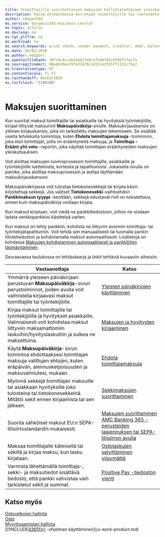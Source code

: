 ```yaml
---
title: Toimittajille suoritettavien maksujen hallintatehtävien yleiskatsaus| Microsoft Docs
description: Tässä ohjeaiheessa kerrotaan toimittajille tai luotonantajille suoritettavien maksujen hallintatehtävistä, kuten maksurivien kirjaamisesta ja erääntyvän saldon yleiskatsauksen hakemisesta.
author: edupont04
ms.service: dynamics365-business-central
ms.topic: article
ms.devlang: na
ms.tgt_pltfrm: na
ms.workload: na
ms.search.keywords: print check, vendor payment, creditor, debt, balance due, AP
ms.date: 04/01/2020
ms.author: edupont
ms.openlocfilehash: 30fc4c4cc4e29a817e8c5fe98782c0f00f1fecfa
ms.sourcegitcommit: 88e4b30eaf6fa32af0c1452ce2f85ff1111c75e2
ms.translationtype: HT
ms.contentlocale: fi-FI
ms.lasthandoff: 04/01/2020
ms.locfileid: "3190190"
---
```

# <a name="making-payments"></a>Maksujen suorittaminen

Kun suoritat maksut toimittajille tai asiakkaille tai hyvityksiä työntekijöille, kirjaat liittyvät maksurivit **Maksupäiväkirja**-sivulle. Maksukirjauskansio on yleinen kirjauskansio, joka on tarkoitettu maksujen tekemiseen. Se sisältää useita tehokkaita toimintoja, kuten **Ehdota toimittajamaksuja** -toiminnon, joka etsii toimittajat, joilla on erääntyneitä maksuja, ja **Toimittaja - Eräänt.yht.veto** -raportin, joka näyttää toimittajan erääntyneiden maksujen yleiskatsauksen.  

Voit aloittaa maksujen luomisprosessin toimittajille, asiakkaille ja työntekijöille luetteloista, korteista ja tapahtumista. Jokaisella sivulla on painike, joka aloittaa maksuprosessin ja auttaa täyttämään maksukirjauskansion.  

Maksupäiväkirjassa voit tulostaa tietokonesekkejä tai kirjata käsin kirjoitettuja sekkejä. Jos valitset **Tietokonesekki**-vaihtoehdon **Pankkimaksun tyyppi** -kenttään, sekkejä edustavat rivit on tulostettava, ennen kuin maksupäiväkirja voidaan kirjata.

Kun maksut kirjataan, voit viedä ne pankkitiedostoon, jolloin ne voidaan ladata verkkopankkiisi käsittelyä varten.

Kun maksut on tehty pankkiin, kohdista ne liittyviin avoimiin toimittaja- tai työntekijätapahtumiin. Voit tehdä sen manuaalisesti tai tuomalla pankin tiliotetiedoston ja kohdistamalla maksut automaattisesti. Lisätietoja on kohdassa [Maksujen kohdistaminen automaattisesti ja pankkitilien täsmäyttäminen](receivables-apply-payments-auto-reconcile-bank-accounts.md).

Seuraavassa taulukossa on tehtäväsarja ja linkit tehtäviä kuvaaviin aiheisiin.

| Vastaanottaja | Katso |
| --- | --- |
|Ymmärrä yleiseen päiväkirjaan perustuvan **Maksupäiväkirja**-sivun perustoiminnot, joiden avulla voit valmistella kirjaavasi maksut toimittajille tai työntekijöille.|[Yleisten päiväkirjojen käyttäminen](ui-work-general-journals.md)|
|Kirjaa maksut toimittajille tai työntekijöille ja hyvitykset asiakkaille. Valinnaisesti voit kohdistaa maksut liittyviin maksamattomiin laskuihin/hyvityslaskuihin ja sulkea ne maksettuina.|[Maksujen ja hyvitysten kirjaaminen](payables-how-post-payments-refunds.md)|
| Käytä **Maksupäiväkirja**-sivun toimintoa ehdottaaksesi toimittajan maksuja valittujen ehtojen, kuten eräpäivän, alennuskelpoisuuden ja maksuvalmiutesi, mukaan. |[Ehdota toimittajamaksuja](payables-how-suggest-vendor-payments.md) |
| Myönnä sekkejä toimittajan maksuille tai asiakkaan hyvityksille joko tulosteina tai tietokonesekkeinä. Mitätöi sekit ennen kirjaamista tai sen jälkeen. |[Sekkimaksujen suorittaminen](payables-how-work-checks.md) |
|Suorita sähköiset maksut EU:n SEPA-tilisiirtostandardin mukaisesti.|[Maksujen suorittaminen AMC Banking 365 -perusteiden laajennuksen tai SEPA-tilisiirron avulla](finance-make-payments-with-bank-data-conversion-service-or-sepa-credit-transfer.md)|
| Maksaa toimittajalle käteisellä tai sekillä ja kirjaa maksu, kun lasku kirjataan. |[Ostolaskujen selvittäminen viipymättä](finance-how-to-settle-purchase-invoices-promptly.md) |
| Varmista lähettämällä toimittaja-, sekki- ja maksutiedot sisältävä tiedosto, että pankki vahvistaa vain tarkistetut sekit ja summat. |[Positive Pay -tiedoston vienti](finance-how-positive-pay.md) |

## <a name="see-also"></a>Katso myös
[Ostovelkojen hallinta](payables-manage-payables.md)  
[Osto](purchasing-manage-purchasing.md)  
[Myyntisaamisten hallinta](receivables-manage-receivables.md)  
[[!INCLUDE[d365fin](includes/d365fin_md.md)] -ohjelman käyttäminen](ui-work-product.md)  

